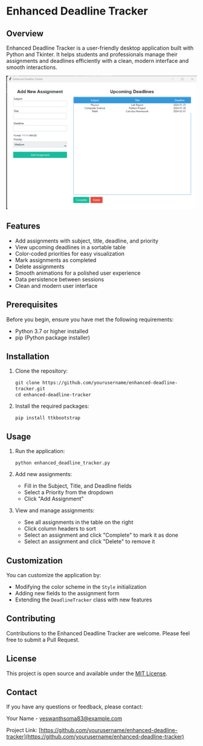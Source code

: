 # Enhanced Deadline Tracker

## Overview

Enhanced Deadline Tracker is a user-friendly desktop application built with Python and Tkinter. It helps students and professionals manage their assignments and deadlines efficiently with a clean, modern interface and smooth interactions.

![Enhanced Deadline Tracker Screenshot](https://github.com/Yesh2344/Student_deadline_tracker/blob/main/Screenshot%20(144).png)

## Features

- Add assignments with subject, title, deadline, and priority
- View upcoming deadlines in a sortable table
- Color-coded priorities for easy visualization
- Mark assignments as completed
- Delete assignments
- Smooth animations for a polished user experience
- Data persistence between sessions
- Clean and modern user interface

## Prerequisites

Before you begin, ensure you have met the following requirements:

- Python 3.7 or higher installed
- pip (Python package installer)

## Installation

1. Clone the repository:
   ```
   git clone https://github.com/yourusername/enhanced-deadline-tracker.git
   cd enhanced-deadline-tracker
   ```

2. Install the required packages:
   ```
   pip install ttkbootstrap
   ```

## Usage

1. Run the application:
   ```
   python enhanced_deadline_tracker.py
   ```

2. Add new assignments:
   - Fill in the Subject, Title, and Deadline fields
   - Select a Priority from the dropdown
   - Click "Add Assignment"

3. View and manage assignments:
   - See all assignments in the table on the right
   - Click column headers to sort
   - Select an assignment and click "Complete" to mark it as done
   - Select an assignment and click "Delete" to remove it

## Customization

You can customize the application by:

- Modifying the color scheme in the `Style` initialization
- Adding new fields to the assignment form
- Extending the `DeadlineTracker` class with new features

## Contributing

Contributions to the Enhanced Deadline Tracker are welcome. Please feel free to submit a Pull Request.

## License

This project is open source and available under the [MIT License](LICENSE).

## Contact

If you have any questions or feedback, please contact:

Your Name - yeswanthsoma83@example.com

Project Link: [https://github.com/yourusername/enhanced-deadline-tracker](https://github.com/yourusername/enhanced-deadline-tracker)
